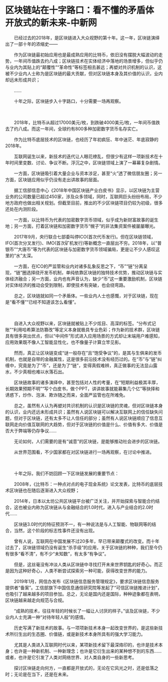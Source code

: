 # 区块链站在十字路口：看不懂的矛盾体 开放式的新未来-中新网

　　已经过去的2018年，是区块链进入大众视野的第十年。这一年，区块链演绎出了一部十年的浓缩史——

　　作为区块链最初始应用也是最成熟应用的比特币，依旧没有摆脱大幅波动的走势，一年间币值跌去约八成；区块链技术在实体经济中落地的场景增多，但似乎仍与业内为其贴上的“颠覆性”“革命性”等标签相去甚远；再塑对共识机制的认识，这被不少业内人士称为是区块链的最大贡献，但对区块链本身及其价值的认识，业内却远未形成共识；

　　……

　　十年之际，区块链步入十字路口，十分需要一场再观察。

　　

　　2018年，比特币从超过17000美元/枚，到跌破4000美元/枚，一年间币值跌去了约八成。而这一年间，全球约有800多种加密数字货币名存实亡。

　　作为比特币底层技术的区块链，也经历了年初疯狂、年中迷茫、年底寂静的2018年。

　　互联网诞生以来，新技术的迭代让人眼花缭乱，但很少有这样一项新技术在十年时间里变数、讨论、争议不断。浮沉之中，区块链领域上演了一幕幕复杂剧情。

　　一方面，区块链吸引着大量企业与资本涉足，甚至“火”透了微信朋友圈；另一方面，区块链应用似乎仍没有走出讲故事的层面。

　　据工信部信息中心《2018年中国区块链产业白皮书》显示，以区块链为主营业务的公司数量已超过450家，涉及众多领域，同时，互联网巨头纷纷布局，不少地方政府也做出相关规划。但截至目前，推出的不少区块链项目仍较为初级，很多还处在内测阶段。

　　一方面，以比特币为代表的加密数字货币领域，似乎成为新财富故事的诞生地；另一方面，打着区块链和加密数字货币“幌子”的非法集资案件被屡屡曝光。

　　2017年9月，央行联合七部委叫停ICO(首次代币发行)。但在区块链领域，IFO(首次分叉发行)、IMO(首次矿机发行)等新概念一直层出不穷。2018年，以“普银币”“大唐币”等为代表的区块链与加密数字货币领域骗局，更是让不少人感叹这里的“水”太深。

　　一方面，在ICO的严监管和业内对诸多乱象反思之下，“币”“链”分离呈现，“链”圈选择绕开发币机制，单纯依靠区块链的独特技术优势，推动区块链与实体经济融合；另一方面，业内也有声音认为，缺少“币”这一重要激励机制，区块链对实体经济的推动会受到限制，即使技术有突破，也会绕弯路。

　　总之，区块链就如同一个矛盾体。一些业内人士也感慨，对于区块链，现在是“看不懂”“已经不知道该怎么看懂”。

　　

　　自进入大众视野以来，区块链就被贴上不少炫目、高深的标签。“分布式记账”“利用哈希算法防篡改”等定义本身就极具专业色彩；作为新的技术群，区块链具有很多突出优点，但以“中间件”形式进入应用场景的方式却让末端用户难感知，应用效果既不像人工智能显性化，也不像量子计算立竿见影。

　　然而，真正让区块链变成“谜一般存在”且“饱受争议”的，是其与生俱来的发币机制，也就是自带的金融属性，这是很多前沿技术没有经历过的。在“币”与“链”纠缠中，究竟是为了“币”，还是为了“链”，变得真假难辨，真正做事的无法显山露水，不少真相也难以水落石出。

　　区块链故事的诸多演绎中，甚至包括对人性的考量，在“短期利益极其丰厚，长期效果预期不明”“写个白皮书，做个PPT，讲讲故事就能募集几个亿”等抉择和诱惑下，炒作、泡沫、欺诈随之而来，全面严监管也在所难免。

　　总之，虽然有人认为再塑对共识机制的认识是区块链的灵魂，但对区块链本身的认识，业内还远未形成共识；虽然有人说区块链可以解决互联网上的信任缺失问题，但对于区块链，还有太多不让人信任的部分；虽然有人说区块链顺应了信息互联网走向价值互联网的大趋势，但对于区块链的价值是什么、价值有多大、价值是否大于弊端等仍存争议……

　　无论如何，人们需要的是有“诚意”的区块链，是能够推动社会进步的区块链。

　　从世界范围看，不少国家都在对区块链进行一场再观察，在讨论中推进。

　　

　　十年之际，我们不妨回顾一下区块链发展的重要节点：

　　2008年，《比特币：一种点对点的电子现金系统》论文发表，比特币的底层技术区块链也在随后逐渐进入大众视野；

　　2014年，日本以太坊公共区块链平台被广泛关注，并开始探索与智能合约结合，这也被业内称为区块链从与金融结合的1.0时代，进入与产业结合的2.0时代……

　　区块链3.0时代的特征预测不一，有一种说法是与人工智能、物联网等的结合，当然，这个阶段的标志性事件还没有出现。

　　曾有人说，互联网在中国发展不过20多年，早已带来颠覆式的改变。而十年过去了，区块链领域仍没有诞生“杀手级”的应用，关于区块链的种种，我们至今仍有很多“看不清”，有不少“未知数”，有太多“有争议”。

　　但是，这丝毫没有冲淡人类从区块链中寻找打开未来世界钥匙的好奇心。而正是因为这种好奇心，人类不断尝试探索另一种可能，获得改变世界的能力。

　　2019年1月，网信办发布《区块链信息服务管理规定》，要求区块链信息服务提供者“备案”。工信部旗下中国信息通信研究院等发起了“可信区块链推进计划”，也吸引了越来越多的项目参加。总之，无论是国内还是国际，种种迹象都在表明，区块链越来越走向规范与合规。

　　“成熟的技术，往往年轻的时候长了一幅让人讨厌的样子。”谈及区块链，不少业内人士充满一种“对待年轻人般”的感情。

　　历史写满了新技术的故事。与一项项新技术本身一起改变世界的，是这些新技术所衍生出的生态圈、价值链，或是新技术本身所具有的强大学习能力。

　　尤其是人类进入互联网时代以来，某项新技术留下最深烙印的，也许是技术本身；也许是一种新机制、一种新理念；也许是它衍生出来的某种想不到的东西……或者，也许是它引发了人类对网络世界、对人类自身的一些新思考。

　　探讨区块链走向何方，一直都是开放式的，无论在它风光之时，还是低落之时；无论是在当下，还是在未来。
